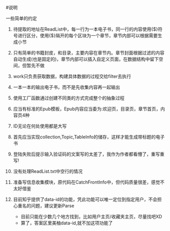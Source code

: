 #说明

一些简单的约定

1.  待提取的地址在ReadList中，每一行为一本电子书，同一行的内容使用{$}符号进行区分，使用{$}隔开的每个区块为一个章节，章节内部可以根据需要生成小节

2.  只有简单的书籍封皮，和目录，主要内容在章节内。章节封面根据过滤的内容自动生成(也是固定的)，章节内部可以插入自定义页面，在数据结构中留下空间，但暂先不做

3.  work只负责获取数据，构建具体数据的过程交给filter去执行

4.  一本一本的输出电子书，而不是先收集内容再一起输出

5.  使用工厂函数通过创建不同类的方式完成整个的抽象过程

6.  应当有标准的Epub模板，Epub内容应当委为:欢迎页，目录页，章节首页，内容页4种

7.  ID无论在何处使用都是大写

8.  首先应当实现collection,Topic,TableInfo的储存，这样才能生成带标题的电子书
 
9.  登陆失败后提示输入验证码的文案写的太差了，我作为作者都看懵了，重写重写!

10. 没有处理ReadList.txt中空行的情况

11. 准备写信息收集模块，原代码在CatchFrontInfo中，但代码质量很差，感觉不太好借鉴

12. 目前知乎提供了data-id的功能，凭此功能可以唯一定位到指定用户，不会担心重名的问题，建议更新Parse
    *   目前只能在少数几个地方找到，比如用户主页/收藏夹主页，尽量找吧XD
    *   算了，答案区里美柚data-id,就不加这项功能了
